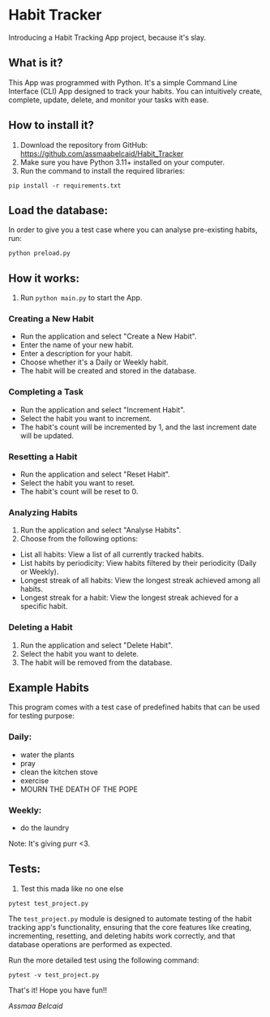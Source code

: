 # Habit Tracker

Introducing a Habit Tracking App project, because it's slay.
 

## What is it?

This App was programmed with Python. It's a simple Command Line Interface (CLI) App designed to track your habits. 
You can intuitively create, complete, update, delete, and monitor your tasks with ease. 

## How to install it?

1. Download the repository from GitHub: https://github.com/assmaabelcaid/Habit_Tracker
2. Make sure you have Python 3.11+ installed on your computer.
3. Run the command to install the required libraries:


```shell
pip install -r requirements.txt
```


## Load the database:

In order to give you a test case where you can analyse pre-existing habits, run:

```shell
python preload.py
```

## How it works:

1. Run `python main.py` to start the App.


### Creating a New Habit

* Run the application and select "Create a New Habit".
* Enter the name of your new habit.
* Enter a description for your habit.
* Choose whether it's a Daily or Weekly habit.
* The habit will be created and stored in the database.

### Completing a Task

* Run the application and select "Increment Habit".
* Select the habit you want to increment.
* The habit's count will be incremented by 1, and the last increment date will be updated.

### Resetting a Habit

* Run the application and select "Reset Habit".
* Select the habit you want to reset.
* The habit's count will be reset to 0.

### Analyzing Habits

1. Run the application and select "Analyse Habits".
2. Choose from the following options:

* List all habits: View a list of all currently tracked habits.
* List habits by periodicity: View habits filtered by their periodicity (Daily or Weekly).
* Longest streak of all habits: View the longest streak achieved among all habits.
* Longest streak for a habit: View the longest streak achieved for a specific habit.

### Deleting a Habit

1. Run the application and select "Delete Habit".
2. Select the habit you want to delete.
3. The habit will be removed from the database.

## Example Habits

This program comes with a test case of predefined habits that can be used for testing purpose:
### Daily:
* water the plants
* pray 
* clean the kitchen stove
* exercise
* MOURN THE DEATH OF THE POPE 
### Weekly:
* do the laundry



Note: It's giving purr <3.

## Tests:

1. Test this mada like no one else
```shell
pytest test_project.py
```
The `test_project.py` module is designed to automate testing of the habit tracking app's functionality, 
ensuring that the core features like creating, incrementing, resetting, and deleting habits work correctly, 
and that database operations are performed as expected.

Run the more detailed test using the following command:

```shell
pytest -v test_project.py
```
That's it! Hope you have fun!!

*Assmaa Belcaid*